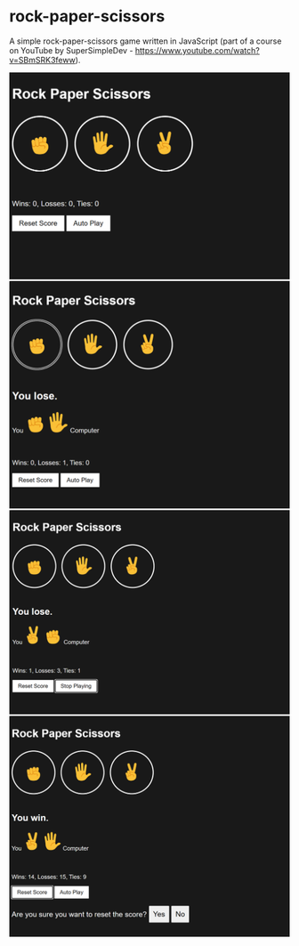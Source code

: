 # rock-paper-scissors

A simple rock-paper-scissors game written in JavaScript (part of a course on YouTube by SuperSimpleDev - https://www.youtube.com/watch?v=SBmSRK3feww).

![](images/start-or-refresh-design.png)
![](images/gameplay-rock.png)
![](images/autoplaying-design.png)
![](images/resetscore-design.png)
